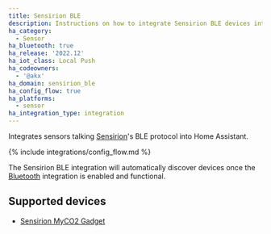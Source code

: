 ```yaml
---
title: Sensirion BLE
description: Instructions on how to integrate Sensirion BLE devices into Home Assistant.
ha_category:
  - Sensor
ha_bluetooth: true
ha_release: '2022.12'
ha_iot_class: Local Push
ha_codeowners:
  - '@akx'
ha_domain: sensirion_ble
ha_config_flow: true
ha_platforms:
  - sensor
ha_integration_type: integration
---
```


Integrates sensors talking [Sensirion](https://sensirion.com/)'s BLE protocol into Home Assistant.

{% include integrations/config_flow.md %}

The Sensirion BLE integration will automatically discover devices once the [Bluetooth](/integrations/bluetooth) integration is enabled and functional.

## Supported devices

- [Sensirion MyCO2 Gadget](https://sensirion.com/products/catalog/SCD4x-CO2-Gadget/)
